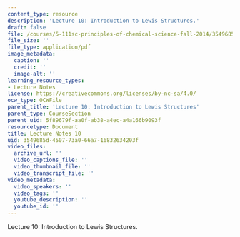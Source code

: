 ```yaml
---
content_type: resource
description: 'Lecture 10: Introduction to Lewis Structures.'
draft: false
file: /courses/5-111sc-principles-of-chemical-science-fall-2014/3549685d450773a066a716832634203f_MIT5_111F14_Lec10.pdf
file_size: ''
file_type: application/pdf
image_metadata:
  caption: ''
  credit: ''
  image-alt: ''
learning_resource_types:
- Lecture Notes
license: https://creativecommons.org/licenses/by-nc-sa/4.0/
ocw_type: OCWFile
parent_title: 'Lecture 10: Introduction to Lewis Structures'
parent_type: CourseSection
parent_uid: 5f89679f-aa0f-ab38-a4ec-a4a166b9093f
resourcetype: Document
title: Lecture Notes 10
uid: 3549685d-4507-73a0-66a7-16832634203f
video_files:
  archive_url: ''
  video_captions_file: ''
  video_thumbnail_file: ''
  video_transcript_file: ''
video_metadata:
  video_speakers: ''
  video_tags: ''
  youtube_description: ''
  youtube_id: ''
---
```

Lecture 10: Introduction to Lewis Structures.